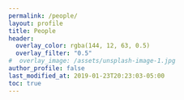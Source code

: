 ```yaml
---
permalink: /people/
layout: profile
title: People
header:
  overlay_color: rgba(144, 12, 63, 0.5)
  overlay_filter: "0.5"
#  overlay_image: /assets/unsplash-image-1.jpg
author_profile: false
last_modified_at: 2019-01-23T20:23:03-05:00
toc: true
---
```

